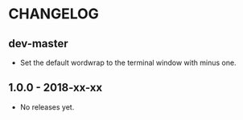 # CHANGELOG

## dev-master

* Set the default wordwrap to the terminal window with minus one.

## 1.0.0 - 2018-xx-xx

* No releases yet.
